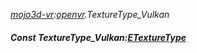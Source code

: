 _[mojo3d-vr](../../modules/mojo3d-vr/mojo3d-vr-module.md):[openvr](openvr:).TextureType\_Vulkan_
##### Const TextureType\_Vulkan:[ETextureType](../../modules/mojo3d-vr/openvr-etexturetype.md)
